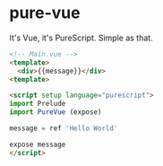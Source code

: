# pure-vue
It's Vue, it's PureScript. Simple as that.

```html
<!-- Main.vue -->
<template>
  <div>{{message}}</div>
<template>

<script setup language="purescript">
import Prelude
import PureVue (expose)

message = ref 'Hello World'

expose message
</script>
```
